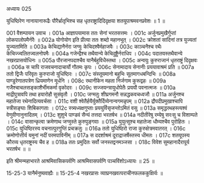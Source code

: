 अध्यायः 025

युधिष्ठिरेण नानायानारूढैः पौरैर्भ्रातृभिश्च सह धृतराष्ट्रादिदिदृक्षया शतयूपाश्रमवनप्रवेशः ॥ 1 ॥

001	वैशम्पायन उवाच ।
001a	आज्ञापयामास ततः सेनां भरतसत्तमः ।
001c	अर्जुनप्रमुखैर्गुप्तां लोकपालोपमैर्नरैः ॥
002a	योगोयोग इति प्रीत्या ततः शब्दो महानभूत् ।
002c	क्रोशतां सादिनां तत्र युज्यतां युज्यतामिति ॥
003a	केचिद्यानैर्नरा जग्मुः केचिदश्वैर्महाजवैः ।
003c	काञ्चनैश्च रथैः केचिज्ज्वलितज्वलनोपमैः ॥
004a	गजेन्द्रैश्च तथैवान्ये केचिदुष्ट्रैर्नराधिप ।
004c	पदातयस्तथैवान्ये नखरप्रासयोधिनः ॥
005a	पौरजानपदाश्चैव यानैर्बहुविधैस्तथा ।
005c	अन्वयुः कुरुराजानं धृतराष्ट्रं दिदृक्षवः ॥
006a	स चापि राजवचनादाचार्यो गौतमः कृपः ।
006c	सेनामादाय सेनानीः प्रययावाश्रमं प्रति ॥
007a	ततो द्विजैः परिवृतः कुरुराजो युधिष्ठिरः ।
007c	संस्तूयमानो बहुभिः सूतमागधबन्दिभिः ॥
008a	पाण्डुरेणातपत्रेण ध्रियमाणेन मूर्धनि ।
008c	रथानीकेन महता निर्जगाम कुरूद्वहः ॥
009a	गजैश्चाचलसङ्काशैर्भीमकर्मा वृकोदरः ।
009c	सज्जयन्त्रायुधोपेतैः प्रययौ पवनात्मजः ॥
010a	माद्रीपुत्रावपि तथा हयारोहौ सुसंवृतौ ।
010c	जग्मतुः शीघ्रगमनौ सन्नद्धकवचध्वजौ ॥
011a	अर्जुनश्च महातेजा रथेनादित्यवर्चसा ।
011c	वशी श्वेतैर्हयैर्युक्तैर्दिव्येनान्वगमन्नृपम् ॥
012a	द्रौपदीप्रमुखाश्चापि स्त्रीसङ्घाः शिबिकागताः ।
012c	स्त्र्यध्यक्षगुप्ताः प्रययुर्विसृजन्तोऽमितं वसु ॥
013a	समृद्धरथहस्त्यश्वं वेणुवीणानुनादितम् ।
013c	शुशुभे पाण्डवं सैन्यं तत्तदा भरतर्षभ ॥
014a	नदीतीरेषु रम्येषु सरःसु च विशाम्पते ।
014c	वासान्कृत्वा क्रमेणाथ जग्मुस्ते कुरुपुङ्गवाः ॥
015a	युयुत्सुश्च महातेजा धौम्यश्चैव पुरोहितः ।
015c	युधिष्ठिरस्य वचनात्पुरगुप्तिं प्रचक्रतुः ॥
016a	ततो युधिष्ठिरो राजा कुरुक्षेत्रमवातरत् ।
016c	क्रमोणोत्तीर्य यमुनां नदीं परमपाविनीम् ॥
017a	स ददर्शाश्रमं दूराद्राजर्षेस्तस्य धीमतः ।
017c	शतयूपस्य कौरव्य धृतराष्ट्रस्य चैव ह ॥
018a	ततः प्रमुदितः सर्वो जनस्तद्वनमञ्जसा ।
018c	विवेश सुमहानादैरापूर्य भरतर्षभ ॥ ॥

इति श्रीमन्महाभारते आश्रमिवासिकपर्वणि आश्रमिवासपर्वणि पञ्चविंशोऽध्यायः ॥ 25 ॥

15-25-3 यानैर्मनुष्यवाह्यैः ॥ 15-25-4 नखरप्रासः व्याघ्रनखवत्पराचीनफलककुक्षिर्यः ॥
